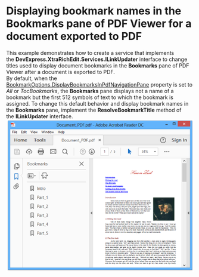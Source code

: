 # Displaying bookmark names in the Bookmarks pane of PDF Viewer for a document exported to PDF


This example demonstrates how to create a service that implements the <strong>DevExpress.XtraRichEdit.Services.ILinkUpdater</strong> interface to change titles used to display document bookmarks in the <strong>Bookmarks</strong> pane of PDF Viewer after a document is exported to PDF.  <br>By default, when the <a href="https://documentation.devexpress.com/#CoreLibraries/DevExpressXtraRichEditBookmarkOptions_DisplayBookmarksInPdfNavigationPanetopic">BookmarkOptions.DisplayBookmarksInPdfNavigationPane</a> property is set to <em>All</em> or <em>TocBookmarks</em>, the <strong>Bookmarks</strong> pane displays not a name of a bookmark but the first 512 symbols of text to which the bookmark is assigned. To change this default behavior and display bookmark names in the <strong>Bookmarks</strong> pane, implement the <strong>ResolveBookmarkTitle</strong> method of the <strong>ILinkUpdater</strong> interface.<br><img src="https://raw.githubusercontent.com/DevExpress-Examples/displaying-bookmark-names-in-the-bookmarks-pane-of-pdf-viewer-for-a-document-exported-to-p-t420469/16.1.4+/media/76a10bc3-6def-11e6-80bf-00155d62480c.png">

<br/>


